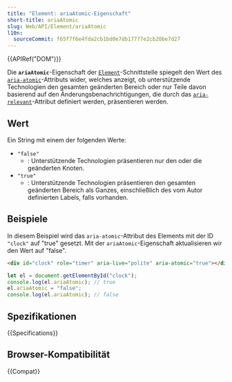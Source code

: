 ```yaml
---
title: "Element: ariaAtomic-Eigenschaft"
short-title: ariaAtomic
slug: Web/API/Element/ariaAtomic
l10n:
  sourceCommit: f65f7f6e4fda2cb1bd0e7db17777e2cb20be7d27
---
```


{{APIRef("DOM")}}

Die **`ariaAtomic`**-Eigenschaft der [`Element`](/de/docs/Web/API/Element)-Schnittstelle spiegelt den Wert des [`aria-atomic`](/de/docs/Web/Accessibility/ARIA/Reference/Attributes/aria-atomic)-Attributs wider, welches anzeigt, ob unterstützende Technologien den gesamten geänderten Bereich oder nur Teile davon basierend auf den Änderungsbenachrichtigungen, die durch das [`aria-relevant`](/de/docs/Web/Accessibility/ARIA/Reference/Attributes/aria-relevant)-Attribut definiert werden, präsentieren werden.

## Wert

Ein String mit einem der folgenden Werte:

- `"false"`
  - : Unterstützende Technologien präsentieren nur den oder die geänderten Knoten.
- `"true"`
  - : Unterstützende Technologien präsentieren den gesamten geänderten Bereich als Ganzes, einschließlich des vom Autor definierten Labels, falls vorhanden.

## Beispiele

In diesem Beispiel wird das `aria-atomic`-Attribut des Elements mit der ID `"clock"` auf "true" gesetzt. Mit der `ariaAtomic`-Eigenschaft aktualisieren wir den Wert auf "false".

```html
<div id="clock" role="timer" aria-live="polite" aria-atomic="true"></div>
```

```js
let el = document.getElementById("clock");
console.log(el.ariaAtomic); // true
el.ariaAtomic = "false";
console.log(el.ariaAtomic); // false
```

## Spezifikationen

{{Specifications}}

## Browser-Kompatibilität

{{Compat}}
